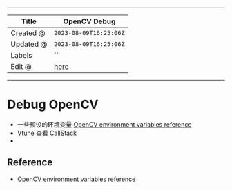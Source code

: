 -----

| Title     | OpenCV Debug                                          |
| --------- | ----------------------------------------------------- |
| Created @ | `2023-08-09T16:25:06Z`                                |
| Updated @ | `2023-08-09T16:25:06Z`                                |
| Labels    | \`\`                                                  |
| Edit @    | [here](https://github.com/junxnone/aiwiki/issues/434) |

-----

# Debug OpenCV

  - 一些预设的环境变量 [OpenCV environment variables
    reference](https://docs.opencv.org/4.x/d6/dea/tutorial_env_reference.html)
  - Vtune 查看 CallStack
  - 
## Reference

  - [OpenCV environment variables
    reference](https://docs.opencv.org/4.x/d6/dea/tutorial_env_reference.html)
